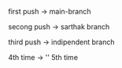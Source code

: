 first push -> main-branch

secong push -> sarthak branch

third push -> indipendent branch

4th time -> ''
5th time
